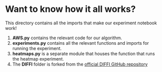# Want to know how it all works?

This directory contains all the imports that make our experiment notebook work!

1. __AWS.py__ contains the relevant code for our algorithm.
2. __experiments.py__ contains all the relevant functions and imports for running the experiment.
3. __heatmaps.py__ is a separate module that houses the function that runs the heatmap experiment.
4. The __DIFFI__ folder is forked from the [official DIFFI GitHub repository](https://github.com/mattiacarletti/DIFFI)